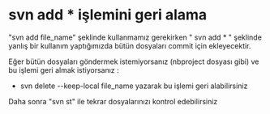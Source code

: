 # svn add * işlemini geri alama

"svn add file_name"  şeklinde kullanmamız gerekirken " svn add  * "  şeklinde yanlış bir kullanım yaptığımızda bütün dosyaları commit için ekleyecektir.

Eğer bütün dosyaları göndermek istemiyorsanız (nbproject dosyası gibi) ve bu işlemi geri almak istiyorsanız :
  - svn delete --keep-local file_name yazarak bu işlemi geri alabilirsiniz

  Daha sonra "svn st" ile tekrar dosyalarınızı kontrol edebilirsiniz
